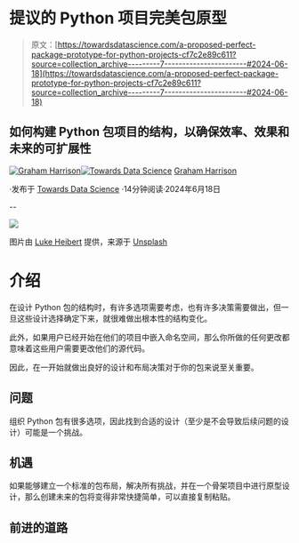 # 提议的 Python 项目完美包原型

> 原文：[https://towardsdatascience.com/a-proposed-perfect-package-prototype-for-python-projects-cf7c2e89c611?source=collection_archive---------7-----------------------#2024-06-18](https://towardsdatascience.com/a-proposed-perfect-package-prototype-for-python-projects-cf7c2e89c611?source=collection_archive---------7-----------------------#2024-06-18)

## 如何构建 Python 包项目的结构，以确保效率、效果和未来的可扩展性

[](https://grahamharrison-86487.medium.com/?source=post_page---byline--cf7c2e89c611--------------------------------)[![Graham Harrison](../Images/c6bfe00c6e0cfcdf3bd042c7fdc03554.png)](https://grahamharrison-86487.medium.com/?source=post_page---byline--cf7c2e89c611--------------------------------)[](https://towardsdatascience.com/?source=post_page---byline--cf7c2e89c611--------------------------------)[![Towards Data Science](../Images/a6ff2676ffcc0c7aad8aaf1d79379785.png)](https://towardsdatascience.com/?source=post_page---byline--cf7c2e89c611--------------------------------) [Graham Harrison](https://grahamharrison-86487.medium.com/?source=post_page---byline--cf7c2e89c611--------------------------------)

·发布于 [Towards Data Science](https://towardsdatascience.com/?source=post_page---byline--cf7c2e89c611--------------------------------) ·14分钟阅读·2024年6月18日

--

![](../Images/8129e996abf25c961497accf8962d8bc.png)

图片由 [Luke Heibert](https://unsplash.com/@lukeheibert?utm_content=creditCopyText&utm_medium=referral&utm_source=unsplash) 提供，来源于 [Unsplash](https://unsplash.com/photos/a-lot-of-brown-boxes-that-are-open-gthSas4oYC0?utm_content=creditCopyText&utm_medium=referral&utm_source=unsplash)

# 介绍

在设计 Python 包的结构时，有许多选项需要考虑，也有许多决策需要做出，但一旦这些设计选择确定下来，就很难做出根本性的结构变化。

此外，如果用户已经开始在他们的项目中嵌入命名空间，那么你所做的任何更改都意味着这些用户需要更改他们的源代码。

因此，在一开始就做出良好的设计和布局决策对于你的包来说至关重要。

## 问题

组织 Python 包有很多选项，因此找到合适的设计（至少是不会导致后续问题的设计）可能是一个挑战。

## 机遇

如果能够建立一个标准的包布局，解决所有挑战，并在一个骨架项目中进行原型设计，那么创建未来的包将变得非常快捷简单，可以直接复制粘贴。

## 前进的道路
